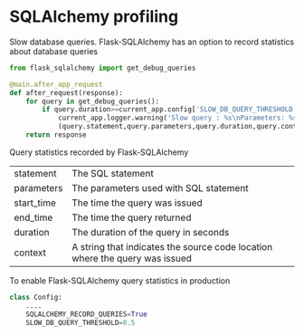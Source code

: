 # SQLAlchemy profiling
Slow database queries. Flask-SQLAlchemy has an option to record
statistics about database queries

```python
from flask_sqlalchemy import get_debug_queries

@main.after_app_request
def after_request(response):
    for query in get_debug_queries():
        if query.duration>=current_app.config['SLOW_DB_QUERY_THRESHOLD']:
            current_app.logger.warning('Slow query : %s\nParameters: %s\nDuration: %f\nContext:%s\n'%
            (query.statement,query.parameters,query.duration,query.context))
    return response           
```

Query statistics recorded by Flask-SQLAlchemy

<table>
  <tr>
    <td>statement</td>
    <td>The SQL statement</td>
  </tr>
  <tr>
    <td>parameters</td>
    <td>The parameters used with SQL statement</td>
  </tr>
  <tr>
    <td>start_time</td>
    <td>The time the query was issued</td>
  </tr>
  <tr>
    <td>end_time</td>
    <td>The time the query returned</td>
  </tr>
  <tr>
    <td>duration</td>
    <td>The duration of the query in seconds</td>
  </tr>
  <tr>
    <td>context</td>
    <td>A string that indicates the source code location where the query was issued</td>
  </tr>
</table>

To enable Flask-SQLAlchemy query statistics in production

```python
class Config:
    ....
    SQLALCHEMY_RECORD_QUERIES=True
    SLOW_DB_QUERY_THRESHOLD=0.5
```